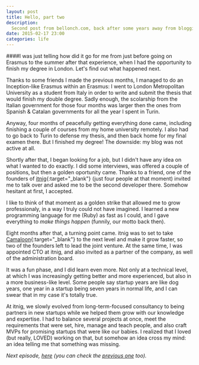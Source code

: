 ```yaml
---
layout: post
title: Hello, part two
description:
  Second post from bellonch.com, back after some years away from blogging. In this post, from London to having my second working experience.
date: 2015-02-17 23:00
categories: life
---
```


####I was just telling how did it go for me from just before going on Erasmus to the summer after that experience, when I had the opportunity to finish my degree in London. Let's find out what happened next.

Thanks to some friends I made the previous months, I managed to do an
Inception-like Erasmus within an Erasmus: I went to London Metropolitan
University as a student from Italy in order to write and submit the
thesis that would finish my double degree. Sadly enough,
the scolarship from the Italian government for those four months was
larger then the ones from Spanish & Catalan governments for all the year
I spent in Turin.

Anyway, four months of peacefully getting everything done came, including finishing
a couple of courses from my home university remotely. I also had to go back
to Turin to defense my thesis, and then back home for my final examen there.
But I finished my degree! The downside: my blog was not active at all.

Shortly after that, I began looking for a job, but I didn't have any idea on
what I wanted to do exactly. I did some interviews, was offered a couple of
positions, but then a golden oportunity came. Thanks to a friend, one of the founders of [itnig](http://itnig.net){:target="_blank"}
(just four people at that moment) invited me to talk over and asked me to be
the second developer there. Somehow hesitant at first, I accepted.

I like to think of that moment as a golden strike that allowed me to grow
professionaly, in a way I truly could not have imagined. I learned a new programming
language for me (Ruby) as fast as I could, and I gave everything to *make things
happen* (funnily, our motto back then).

Eight months after that, a turning point came. itnig was to set to take [Camaloon](http://camaloon.es){:target="_blank"}
to the next level and make it grow faster, so two of the founders left to
lead the joint venture. At the same time, I was appointed CTO at itnig, and also
invited as a partner of the company, as well of the administration board.

It was a fun phase, and I did learn even more. Not only at a technical level,
at which I was increasingly getting better and more experienced, but also in
a more business-like level. Some people say startup years are like dog years,
one year in a startup being seven years in normal life, and I can swear that
in my case it's totally true.

At itnig, we slowly evolved from long-term-focused consultancy
to being partners in new startups while we helped them grow with our knowledge
and expertise. I had to balance several projects at once, meet the requirements that were set,
hire, manage and teach people, and also craft MVPs for promising startups that
were like our babies. I realized that I loved (but really, LOVED) working on that, but somehow an idea
cross my mind: an idea telling me that something was missing.

*Next episode, [here](/hello-part-three) (you can check the [previous one](/hello-part-one) too).*
